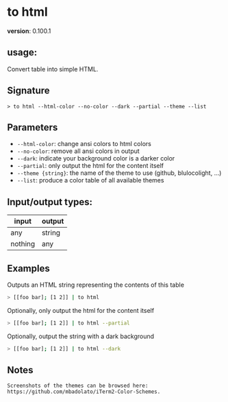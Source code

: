 # to html

**version**: 0.100.1

## **usage**:

Convert table into simple HTML.

## Signature

`> to html --html-color --no-color --dark --partial --theme --list`

## Parameters

- `--html-color`: change ansi colors to html colors
- `--no-color`: remove all ansi colors in output
- `--dark`: indicate your background color is a darker color
- `--partial`: only output the html for the content itself
- `--theme {string}`: the name of the theme to use (github, blulocolight, ...)
- `--list`: produce a color table of all available themes

## Input/output types:

| input   | output |
| ------- | ------ |
| any     | string |
| nothing | any    |

## Examples

Outputs an HTML string representing the contents of this table

```bash
> [[foo bar]; [1 2]] | to html
```

Optionally, only output the html for the content itself

```bash
> [[foo bar]; [1 2]] | to html --partial
```

Optionally, output the string with a dark background

```bash
> [[foo bar]; [1 2]] | to html --dark
```

## Notes

```text
Screenshots of the themes can be browsed here: https://github.com/mbadolato/iTerm2-Color-Schemes.
```
